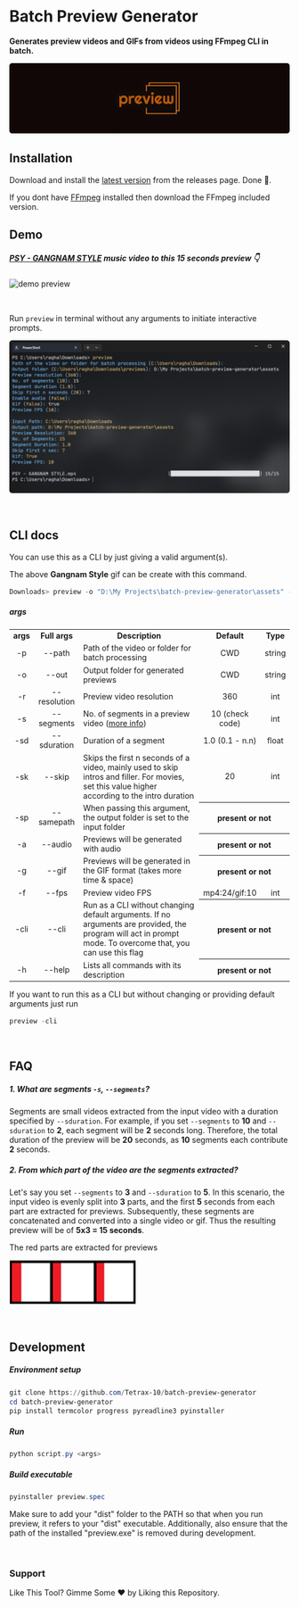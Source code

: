 # Batch Preview Generator

**Generates preview videos and GIFs from videos using FFmpeg CLI in batch.**

<img src="https://raw.githubusercontent.com/Tetrax-10/batch-preview-generator/main/assets/banner.png"></img>

## Installation

Download and install the [latest version](https://github.com/Tetrax-10/batch-preview-generator/releases/latest) from the releases page. Done 🎉.

If you dont have [FFmpeg](https://ffmpeg.org/) installed then download the FFmpeg included version.

## Demo

##### [PSY - GANGNAM STYLE](https://www.youtube.com/watch?v=9bZkp7q19f0) music video to this 15 seconds preview 👇

![demo preview](https://raw.githubusercontent.com/Tetrax-10/batch-preview-generator/main/assets/demo.gif)

</br>

Run `preview` in terminal without any arguments to initiate interactive prompts.

![demo preview](https://raw.githubusercontent.com/Tetrax-10/batch-preview-generator/main/assets/demo.png)

</br>

## CLI docs

You can use this as a CLI by just giving a valid argument(s).

The above **Gangnam Style** gif can be create with this command.

```powershell
Downloads> preview -o "D:\My Projects\batch-preview-generator\assets" -s 15 -sk 7 -g
```

##### args

<table>
  <tr align="center">
    <td><b>args</b></td>
    <td><b>Full args</b></td>
    <td><b>Description</b></td>
    <td><b>Default</b></td>
    <td><b>Type</b></td>
  </tr>
  <tr align="center">
    <td>-p</td>
    <td>--path</td>
    <td align="left">Path of the video or folder for batch processing</td>
    <td>CWD</td>
    <td>string</td>
  </tr>
  <tr align="center">
    <td>-o</td>
    <td>--out</td>
    <td align="left">Output folder for generated previews</td>
    <td>CWD</td>
    <td>string</td>
  </tr>
  <tr align="center">
    <td>-r</td>
    <td>--resolution</td>
    <td align="left">Preview video resolution</td>
    <td>360</td>
    <td>int</td>
  </tr>
  <tr align="center">
    <td>-s</td>
    <td>--segments</td>
    <td align="left">No. of segments in a preview video (<a href="#FAQ">more info</a>)</td>
    <td>10 (check code)</td>
    <td>int</td>
  </tr>
  <tr align="center">
    <td>-sd</td>
    <td>--sduration</td>
    <td align="left">Duration of a segment</td>
    <td>1.0 (0.1 - n.n)</td>
    <td>float</td>
  </tr>
  <tr align="center">
    <td>-sk</td>
    <td>--skip</td>
    <td align="left">Skips the first n seconds of a video, mainly used to skip intros and filler. For movies, set this value higher according to the intro duration</td>
    <td>20</td>
    <td>int</td>
  </tr>
  <tr align="center">
    <td>-sp</td>
    <td>--samepath</td>
    <td align="left">When passing this argument, the output folder is set to the input folder</td>
    <th colspan="2">present or not</th>
  </tr>
  <tr align="center">
    <td>-a</td>
    <td>--audio</td>
    <td align="left">Previews will be generated with audio</td>
    <th colspan="2">present or not</th>
  </tr>
  <tr align="center">
    <td>-g</td>
    <td>--gif</td>
    <td align="left">Previews will be generated in the GIF format (takes more time & space)</td>
    <th colspan="2">present or not</th>
  </tr>
  <tr align="center">
    <td>-f</td>
    <td>--fps</td>
    <td align="left">Preview video FPS</td>
    <td>mp4:24/gif:10</td>
    <td>int</td>
  </tr>
  <tr align="center">
    <td>-cli</td>
    <td>--cli</td>
    <td align="left">Run as a CLI without changing default arguments. If no arguments are provided, the program will act in prompt mode. To overcome that, you can use this flag</td>
    <th colspan="2">present or not</th>
  </tr>
  <tr align="center">
    <td>-h</td>
    <td>--help</td>
    <td align="left">Lists all commands with its description</td>
    <th colspan="2">present or not</th>
  </tr>
</table>

If you want to run this as a CLI but without changing or providing default arguments just run

```powershell
preview -cli
```

</br>

## FAQ

##### 1. What are segments `-s`, `--segments`?

Segments are small videos extracted from the input video with a duration specified by `--sduration`. For example, if you set `--segments` to **10** and `--sduration` to **2**, each segment will be **2** seconds long. Therefore, the total duration of the preview will be **20** seconds, as **10** segments each contribute **2** seconds.

##### 2. From which part of the video are the segments extracted?

Let's say you set `--segments` to **3** and `--sduration` to **5**. In this scenario, the input video is evenly split into **3** parts, and the first **5** seconds from each part are extracted for previews. Subsequently, these segments are concatenated and converted into a single video or gif. Thus the resulting preview will be of **5x3 = 15 seconds**.

The red parts are extracted for previews

![segments](https://raw.githubusercontent.com/Tetrax-10/batch-preview-generator/main/assets/segments.png)

</br>

## Development

##### Environment setup

```powershell
git clone https://github.com/Tetrax-10/batch-preview-generator
cd batch-preview-generator
pip install termcolor progress pyreadline3 pyinstaller
```

##### Run

```powershell
python script.py <args>
```

##### Build executable

```powershell
pyinstaller preview.spec
```

Make sure to add your "dist" folder to the PATH so that when you run preview, it refers to your "dist" executable. Additionally, also ensure that the path of the installed "preview.exe" is removed during development.

</br>

### Support

Like This Tool? Gimme Some ❤️ by Liking this Repository.
